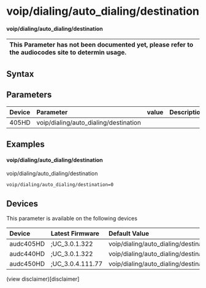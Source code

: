 ﻿---
description: voip/dialing/auto_dialing/destination
search: false
---

# voip/dialing/auto_dialing/destination

#### voip/dialing/auto_dialing/destination


| This Parameter has not been documented yet, please refer to the audiocodes site to determin usage.  | 
| :--- |

## Syntax

## Parameters
|Device|Parameter|value|Description|
|:---|:---|:---|:---|
| 405HD | voip/dialing/auto_dialing/destination |  |  |

## Examples
#### voip/dialing/auto_dialing/destination

voip/dialing/auto_dialing/destination

```
voip/dialing/auto_dialing/destination=0
```

## Devices
This parameter is available on the following devices

| Device | Latest Firmware | Default Value |
|:---|:---|:---|
| audc405HD | ;UC_3.0.1.322 | voip/dialing/auto_dialing/destination=0 
| audc440HD | ;UC_3.0.1.322 | voip/dialing/auto_dialing/destination=0 
| audc450HD | ;UC_3.0.4.111.77 | voip/dialing/auto_dialing/destination=0 

(view disclaimer)[disclaimer]
